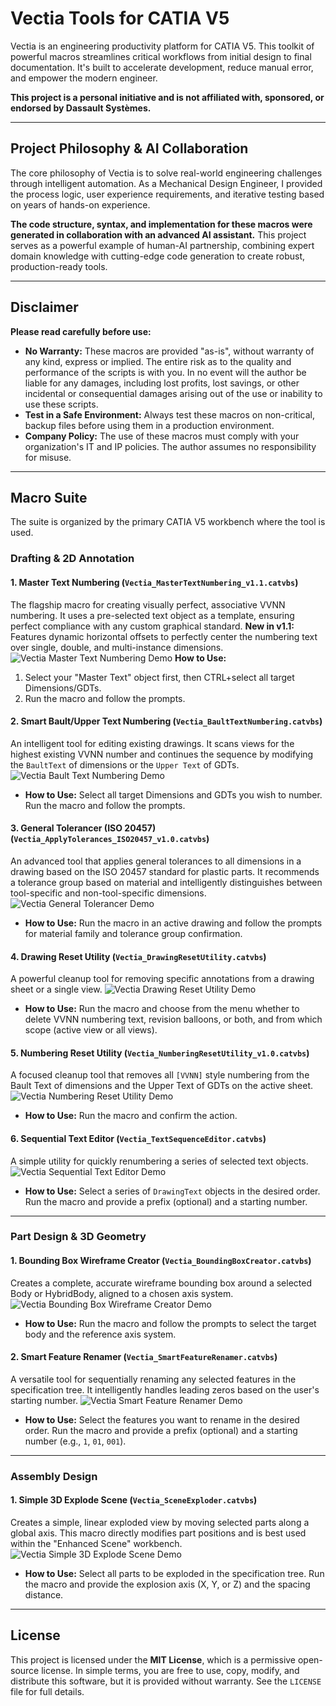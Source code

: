 # Vectia Tools for CATIA V5

Vectia is an engineering productivity platform for CATIA V5. This toolkit of powerful macros streamlines critical workflows from initial design to final documentation. It's built to accelerate development, reduce manual error, and empower the modern engineer.

**This project is a personal initiative and is not affiliated with, sponsored, or endorsed by Dassault Systèmes.**

---

## Project Philosophy & AI Collaboration

The core philosophy of Vectia is to solve real-world engineering challenges through intelligent automation. As a Mechanical Design Engineer, I provided the process logic, user experience requirements, and iterative testing based on years of hands-on experience.

**The code structure, syntax, and implementation for these macros were generated in collaboration with an advanced AI assistant.** This project serves as a powerful example of human-AI partnership, combining expert domain knowledge with cutting-edge code generation to create robust, production-ready tools.

---

## Disclaimer

**Please read carefully before use:**

*   **No Warranty:** These macros are provided "as-is", without warranty of any kind, express or implied. The entire risk as to the quality and performance of the scripts is with you. In no event will the author be liable for any damages, including lost profits, lost savings, or other incidental or consequential damages arising out of the use or inability to use these scripts.
*   **Test in a Safe Environment:** Always test these macros on non-critical, backup files before using them in a production environment.
*   **Company Policy:** The use of these macros must comply with your organization's IT and IP policies. The author assumes no responsibility for misuse.

---

## Macro Suite

The suite is organized by the primary CATIA V5 workbench where the tool is used.

### Drafting & 2D Annotation

#### 1. Master Text Numbering (`Vectia_MasterTextNumbering_v1.1.catvbs`)
The flagship macro for creating visually perfect, associative VVNN numbering. It uses a pre-selected text object as a template, ensuring perfect compliance with any custom graphical standard.
**New in v1.1:** Features dynamic horizontal offsets to perfectly center the numbering text over single, double, and multi-instance dimensions.
![Vectia Master Text Numbering Demo](./demovideos/Vectia_MasterTextNumbering_v1.0.gif)
**How to Use:**
1.  Select your "Master Text" object first, then CTRL+select all target Dimensions/GDTs.
2.  Run the macro and follow the prompts.

#### 2. Smart Bault/Upper Text Numbering (`Vectia_BaultTextNumbering.catvbs`)
An intelligent tool for editing existing drawings. It scans views for the highest existing VVNN number and continues the sequence by modifying the `BaultText` of dimensions or the `Upper Text` of GDTs.
![Vectia Bault Text Numbering Demo](./demovideos/Vectia_BaultTextNumbering_v1.0.gif)
*   **How to Use:** Select all target Dimensions and GDTs you wish to number. Run the macro and follow the prompts.

#### 3. General Tolerancer (ISO 20457) (`Vectia_ApplyTolerances_ISO20457_v1.0.catvbs`)
An advanced tool that applies general tolerances to all dimensions in a drawing based on the ISO 20457 standard for plastic parts. It recommends a tolerance group based on material and intelligently distinguishes between tool-specific and non-tool-specific dimensions.
![Vectia General Tolerancer Demo](./demovideos/Vectia_ApplyTolerances_ISO20457_v1.0.gif)
*   **How to Use:** Run the macro in an active drawing and follow the prompts for material family and tolerance group confirmation.

#### 4. Drawing Reset Utility (`Vectia_DrawingResetUtility.catvbs`)
A powerful cleanup tool for removing specific annotations from a drawing sheet or a single view.
![Vectia Drawing Reset Utility Demo](./demovideos/Vectia_DrawingResetUtility_v1.0.gif)
*   **How to Use:** Run the macro and choose from the menu whether to delete VVNN numbering text, revision balloons, or both, and from which scope (active view or all views).

#### 5. Numbering Reset Utility (`Vectia_NumberingResetUtility_v1.0.catvbs`)
A focused cleanup tool that removes all `[VVNN]` style numbering from the Bault Text of dimensions and the Upper Text of GDTs on the active sheet.
![Vectia Numbering Reset Utility Demo](./demovideos/Vectia_NumberingResetUtility_v1.0.gif)
*   **How to Use:** Run the macro and confirm the action.

#### 6. Sequential Text Editor (`Vectia_TextSequenceEditor.catvbs`)
A simple utility for quickly renumbering a series of selected text objects.
![Vectia Sequential Text Editor Demo](./demovideos/Vectia_TextSequenceEditor_v1.0.gif)
*   **How to Use:** Select a series of `DrawingText` objects in the desired order. Run the macro and provide a prefix (optional) and a starting number.

---

### Part Design & 3D Geometry

#### 1. Bounding Box Wireframe Creator (`Vectia_BoundingBoxCreator.catvbs`)
Creates a complete, accurate wireframe bounding box around a selected Body or HybridBody, aligned to a chosen axis system.
![Vectia Bounding Box Wireframe Creator Demo](./demovideos/Vectia_BoundingBoxCreator_v1.0.gif)
*   **How to Use:** Run the macro and follow the prompts to select the target body and the reference axis system.

#### 2. Smart Feature Renamer (`Vectia_SmartFeatureRenamer.catvbs`)
A versatile tool for sequentially renaming any selected features in the specification tree. It intelligently handles leading zeros based on the user's starting number.
![Vectia Smart Feature Renamer Demo](./demovideos/Vectia_SmartFeatureRenamer_v1.0.gif)
*   **How to Use:** Select the features you want to rename in the desired order. Run the macro and provide a prefix (optional) and a starting number (e.g., `1`, `01`, `001`).
---

### Assembly Design

#### 1. Simple 3D Explode Scene (`Vectia_SceneExploder.catvbs`)
Creates a simple, linear exploded view by moving selected parts along a global axis. This macro directly modifies part positions and is best used within the "Enhanced Scene" workbench.
![Vectia Simple 3D Explode Scene Demo](./demovideos/Vectia_SceneExploder_v1.0.gif)
*   **How to Use:** Select all parts to be exploded in the specification tree. Run the macro and provide the explosion axis (X, Y, or Z) and the spacing distance.

---

## License
This project is licensed under the **MIT License**, which is a permissive open-source license. In simple terms, you are free to use, copy, modify, and distribute this software, but it is provided without warranty. See the `LICENSE` file for full details.
